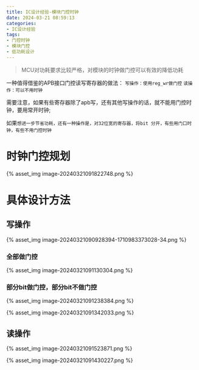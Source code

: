 ```yaml
---
title: IC设计经验-模块门控时钟
date: 2024-03-21 08:59:13
categories:
- IC设计经验
tags:
- 门控时钟
- 模块门控
- 低功耗设计
---
```


> MCU对功耗要求比较严格，对模块的时钟做门控可以有效的降低功耗



一种值得借鉴的APB接口门控读写寄存器的做法：
`写操作：使用reg_wr做门控`
`读操作：可以不用时钟`

需要注意，如果有些寄存器除了apb写，还有其他写操作的话，就不能用门控时钟，要用常开时钟;

如果`想进一步节省功耗，还有一种操作是，对32位宽的寄存器，将bit 分开，有些用门口时钟，有些不用门控时钟`

# 时钟门控规划

{% asset_img image-20240321091822748.png %}



# 具体设计方法

##  写操作

{% asset_img image-20240321090928394-1710983373028-34.png %}

### 全部做门控

{% asset_img image-20240321091130304.png %}

### 部分bit做门控，部分bit不做门控

{% asset_img image-20240321091238384.png %}

{% asset_img image-20240321091342033.png %}



## 读操作

{% asset_img image-20240321091523871.png %}

{% asset_img image-20240321091430227.png %}



